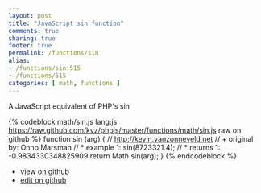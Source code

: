 ```yaml
---
layout: post
title: "JavaScript sin function"
comments: true
sharing: true
footer: true
permalink: /functions/sin
alias:
- /functions/sin:515
- /functions/515
categories: [ math, functions ]
---
```

A JavaScript equivalent of PHP's sin
<!-- more -->
{% codeblock math/sin.js lang:js https://raw.github.com/kvz/phpjs/master/functions/math/sin.js raw on github %}
function sin (arg) {
    // http://kevin.vanzonneveld.net
    // +   original by: Onno Marsman
    // *     example 1: sin(8723321.4);
    // *     returns 1: -0.9834330348825909
    return Math.sin(arg);
}
{% endcodeblock %}
<ul>
 <li><a href="https://github.com/kvz/phpjs/blob/master/functions/math/sin.js">view on github</a></li>
 <li><a href="https://github.com/kvz/phpjs/edit/master/functions/math/sin.js">edit on github</a></li>
</ul>
